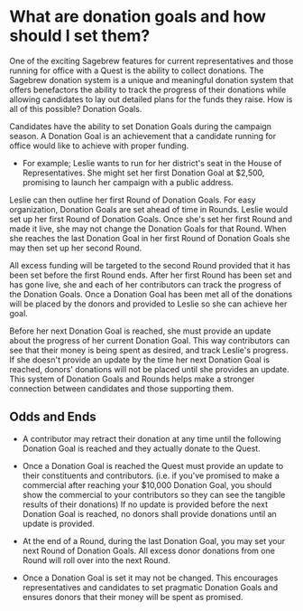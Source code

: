 # What are donation goals and how should I set them? #
One of the exciting Sagebrew features for current representatives and those 
running for office with a Quest is the ability to collect donations. The Sagebrew donation 
system is a unique and meaningful donation system that offers benefactors the 
ability to track the progress of their donations while allowing candidates 
to lay out detailed plans for the funds they raise. How is all of this 
possible? Donation Goals. 

Candidates have the ability to set Donation Goals during the campaign season. 
A Donation Goal is an achievement that a candidate running for office would 
like to achieve with proper funding.

- For example; Leslie wants to run for her district's seat in the House of 
  Representatives. She might set her first Donation Goal at $2,500, 
  promising to launch her campaign with a public address. 

Leslie can then outline her first Round of Donation Goals. For easy 
organization, Donation Goals are set ahead of time in Rounds. 
Leslie would set up her first Round of Donation Goals. Once she's set her 
first Round and made it live, she may not change the Donation Goals for that 
Round. When she reaches the last Donation Goal in her first Round of Donation 
Goals she may then set up her second Round.
 
All excess funding will be targeted 
to the second Round provided that it has been set before the first Round ends. 
After her first Round has been set and has gone live, she and each of her 
contributors can track the progress of the Donation Goals. Once a Donation 
Goal has been met all of the donations will be placed by the donors and provided to Leslie 
so she can achieve her goal. 

Before her next Donation Goal is reached, she 
must provide an update about the progress of her current Donation Goal. This 
way contributors can see that their money is being spent as desired, and track 
Leslie's progress. If she doesn't provide an update by the time her next 
Donation Goal is reached, donors' donations will not be placed until she provides an update. 
This system of Donation Goals and Rounds helps make a stronger connection 
between candidates and those supporting them. 

## Odds and Ends ##
- A contributor may retract their donation at any time until the following 
  Donation Goal is reached and they actually donate to the Quest. 

- Once a Donation Goal is reached the Quest must provide 
  an update to their constituents and contributors. (i.e. if you've promised to 
  make a commercial after reaching your $10,000 Donation Goal, you should show 
  the commercial to your contributors so they can see the tangible results of 
  their donations) If no update is provided before the next Donation Goal is 
  reached, no donors shall provide donations until an update is provided. 

- At the end of a Round, during the last Donation Goal, you may set your next 
  Round of Donation Goals. All excess donor donations from one Round will roll 
  over into the next Round. 

- Once a Donation Goal is set it may not be changed. This encourages 
  representatives and candidates to set pragmatic Donation Goals and ensures 
  donors that their money will be spent as promised. 

